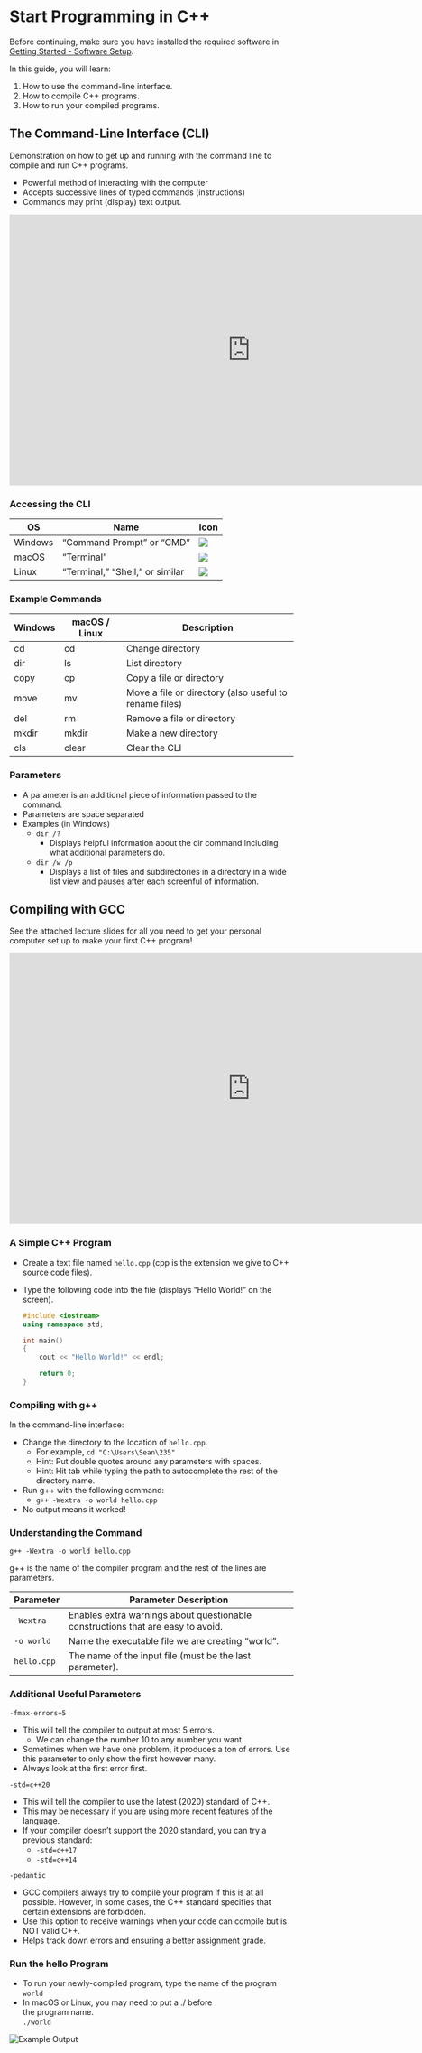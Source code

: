 Start Programming in C++
========================

Before continuing, make sure you have installed the required software in [Getting Started - Software Setup](/notes/01-getting-started#software-setup).

In this guide, you will learn:

1. How to use the command-line interface.
2. How to compile C++ programs.
3. How to run your compiled programs.

The Command-Line Interface (CLI)
--------------------------------

Demonstration on how to get up and running with the command line to compile and run C++ programs.

-   Powerful method of interacting with the computer
-   Accepts successive lines of typed commands (instructions)
-   Commands may print (display) text output.


<div class="youtube">
<div><iframe width="853" height="480" src="https://www.youtube-nocookie.com/embed/tfxB2gYwXJ4?rel=0" frameborder="0" allowfullscreen="allowfullscreen"></iframe></div>
</div>

### Accessing the CLI

| OS | Name | Icon |
|----|------|------|
| Windows | “Command Prompt” or “CMD” | ![](/images/setup/cli-windows.png) |
| macOS   | “Terminal” | ![](/images/setup/cli-macos.png) |
| Linux   | “Terminal,” “Shell,” or similar | ![](/images/setup/cli-linux.png) |


### Example Commands


| **Windows** | **macOS / Linux** | **Description**                                        |
|-------------|-------------------|--------------------------------------------------------|
| cd          | cd                | Change directory                                       |
| dir         | ls                | List directory                                         |
| copy        | cp                | Copy a file or directory                               |
| move        | mv                | Move a file or directory (also useful to rename files) |
| del         | rm                | Remove a file or directory                             |
| mkdir       | mkdir             | Make a new directory                                   |
| cls         | clear             | Clear the CLI                                          |

### Parameters

-   A parameter is an additional piece of information passed to the command.
-   Parameters are space separated
-   Examples (in Windows)
    -   `dir /?`
        -   Displays helpful information about the dir command including what additional parameters do.
    -   `dir /w /p`
        -   Displays a list of files and subdirectories in a directory in a wide list view and pauses after each screenful of information.


Compiling with GCC
------------------

See the attached lecture slides for all you need to get your personal computer set up to make your first C++ program!

<div class="youtube">
<div><iframe width="853" height="480" src="https://www.youtube-nocookie.com/embed/hk9yiBfSd8Y?rel=0&amp;showinfo=0" frameborder="0" allow="accelerometer; autoplay; encrypted-media; gyroscope; picture-in-picture" allowfullscreen="allowfullscreen"></iframe></div>
</div>

### A Simple C++ Program

-   Create a text file named `hello.cpp` (cpp is the extension we give to C++ source code files).
-   Type the following code into the file   (displays “Hello World!” on the screen).

	```cpp
	#include <iostream>
	using namespace std;

	int main()
	{
		cout << "Hello World!" << endl;

		return 0;
	}
	```

### Compiling with g++

In the command-line interface:

-   Change the directory to the location of `hello.cpp`.
    -   For example, `cd "C:\Users\Sean\235"`
    -   Hint: Put double quotes around any parameters with spaces.
    -   Hint: Hit tab while typing the path to autocomplete the rest of the directory name.
-   Run g++ with the following command:
    -   `g++ -Wextra -o world hello.cpp`
-   No output means it worked!

### Understanding the Command

`g++ -Wextra -o world hello.cpp`

g++ is the name of the compiler program and the rest of the lines are parameters.

| **Parameter** | **Parameter Description**                                                       |
|---------------|---------------------------------------------------------------------------------|
| `-Wextra `     | Enables extra warnings about questionable constructions that are easy to avoid. |
| `-o world`     | Name the executable file we are creating “world”.                               |
| `hello.cpp`     | The name of the input file (must be the last parameter).                        |

### Additional Useful Parameters

`-fmax-errors=5`

-   This will tell the compiler to output at most 5 errors.
    -   We can change the number 10 to any number you want.
-   Sometimes when we have one problem, it produces a ton of errors. Use this parameter to only show the first however many.
-   Always look at the first error first.

`-std=c++20`

-   This will tell the compiler to use the latest (2020) standard of C++.
-   This may be necessary if you are using more recent features of the language.
-   If your compiler doesn’t support the 2020 standard, you can try a previous standard:
    -   `-std=c++17`
    -   `-std=c++14`

`-pedantic`

-   GCC compilers always try to compile your program if this is at all possible.
    However, in some cases, the C++ standard specifies that certain extensions
    are forbidden.
-   Use this option to receive warnings when your code can compile but is NOT valid C++.
-   Helps track down errors and ensuring a better assignment grade.

### Run the hello Program

-   To run your newly-compiled program, type the name of the program  
    `world`
-   In macOS or Linux, you may need to put a ./ before  
    the program name.  
    `./world`

![Example Output](/images/setup/program-output.svg)